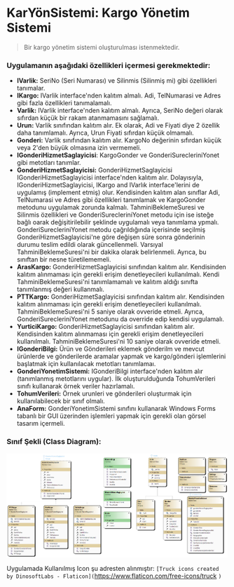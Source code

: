 # KarYönSistemi: Kargo Yönetim Sistemi

> Bir kargo yönetim sistemi oluşturulması istenmektedir.

### Uygulamanın aşağıdaki özellikleri içermesi gerekmektedir:

- **IVarlik:** SeriNo (Seri Numarası) ve Silinmis (Silinmiş mi) gibi özellikleri tanımalar.
- **IKargo:** IVarlik interface'nden kalıtım almalı. Adi, TelNumarasi ve Adres gibi fazla özellikleri tanımalamalı.
- **Varlik:** IVarlik interface'nden kalıtım almalı. Ayrıca, SeriNo değeri olarak sıfırdan küçük bir rakam atanmamasını sağlamalı.
- **Urun:** Varlik sınıfından kalıtım alır. Ek olarak, Adi ve Fiyati diye 2 özellik daha tanımlamalı. Ayrıca, Urun Fiyati sıfırdan küçük olmamalı.
- **Gonderi:** Varlik sınıfından kalıtım alır. KargoNo değerinin sıfırdan küçük veya 2'den büyük olmasına izin vermemeli.
- **IGonderiHizmetSaglayicisi**: KargoGonder ve GonderiSurecleriniYonet gibi metotları tanımlar.
- **GonderiHizmetSaglayicisi:** GonderiHizmetSaglayicisi IGonderiHizmetSaglayicisi interface'nden kalıtım alır. Dolayısıyla, IGonderiHizmetSaglayicisi, IKargo and IVarlık interface'lerini de uygulamış (implement etmiş) olur. Kendisinden kalıtım alan sınıflar Adi, TelNumarasi ve Adres gibi özellikleri tanımlamak ve KargoGonder metodunu uygulamak zorunda kalmalı. TahminiBeklemeSuresi ve Silinmis özellikleri ve GonderiSurecleriniYonet metodu için ise isteğe bağlı oarak değişitirilebilir şeklinde uygulamalı veya tanımlama ypmalı. GonderiSurecleriniYonet metodu çağrıldığında içerisinde seçilmiş GonderiHizmetSaglayicisi'ne göre değişen süre sonra gönderinin durumu teslim edildi olarak güncellenmeli. Varsıyal TahminiBeklemeSuresi'ni bir dakika olarak belirlenmeli. Ayrıca, bu sınıftan bir nesne türetilememeli.
- **ArasKargo:** GonderiHizmetSaglayicisi sınıfından kalıtım alır. Kendisinden kalıtım alınmaması için gerekli erişim denetleyecileri kullanılmalı. Kendi TahminiBeklemeSuresi'ni tanımlamamalı ve kalıtım aldığı sınıfta tanımlanmış değeri kullanmalı.
- **PTTKargo:** GonderiHizmetSaglayicisi sınıfından kalıtım alır. Kendisinden kalıtım alınmaması için gerekli erişim denetleyecileri kullanılmalı. TahminiBeklemeSuresi'ni 5 saniye olarak ovveride etmeli. Ayrıca, GonderiSurecleriniYonet metodunu da override edip kendisi uygulamalı.
- **YurticiKargo:** GonderiHizmetSaglayicisi sınıfından kalıtım alır. Kendisinden kalıtım alınmaması için gerekli erişim denetleyecileri kullanılmalı. TahminiBeklemeSuresi'ni 10 saniye olarak ovveride etmeli.
- **IGonderiBilgi:** Ürün ve Gönderileri eklemek gönderilm ve mevcut ürünlerde ve gönderilerde aramalar yapmak ve kargo/gönderi işlemlerini başlatmak için kullanılacak metotları tanımlamaı.
- **GonderiYonetimSistemi:** IGonderiBilgi interface'nden kalıtım alır (tanımlanmış metotlarını uygular). İlk oluşturulduğunda TohumVerileri sınıfı kullanarak örnek veriler hazırlamalı.
- **TohumVerileri:** Örnek urunleri ve gönderileri oluşturmak için kullanılabilecek bir sınıf olmalı.
- **AnaForm:** GonderiYonetimSistemi sınıfını kullanarak Windows Forms tabanlı bir GUI üzerinden işlemleri yapmak için gerekli olan görsel tasarım içermeli.

### Sınıf Şekli (Class Diagram):

![Classs Diagram](KarYonSistemi\Assets\ClassDiagrams.png "Classs Diagram")

Uygulamada Kullanılmış Icon şu adresten alınmıştır: `[Truck icons created by DinosoftLabs - Flaticon](`https://www.flaticon.com/free-icons/truck `)`
